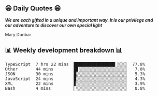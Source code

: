 ## 😄 Daily Quotes 😄

_**We are each gifted in a unique and important way. It is our privilege and our adventure to discover our own special light**_

Mary Dunbar



## 📊 Weekly development breakdown 📊

<pre>TypeScript  7 hrs 22 mins  ████████████████▎░░░░  77.8%
Other       44 mins        █▋░░░░░░░░░░░░░░░░░░░   7.8%
JSON        30 mins        █░░░░░░░░░░░░░░░░░░░░   5.3%
JavaScript  24 mins        ▉░░░░░░░░░░░░░░░░░░░░   4.3%
XML         22 mins        ▊░░░░░░░░░░░░░░░░░░░░   3.9%
Bash        4 mins         ▏░░░░░░░░░░░░░░░░░░░░   0.8%</pre>